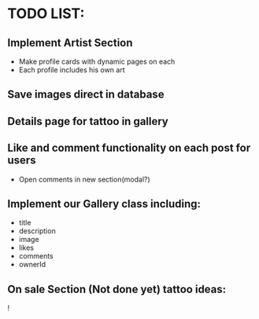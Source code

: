 # TODO LIST:

## Implement Artist Section

- Make profile cards with dynamic pages on each
- Each profile includes his own art

## Save images direct in database

## Details page for tattoo in gallery

## Like and comment functionality on each post for users

- Open comments in new section(modal?)

## Implement our Gallery class including:

- title
- description
- image
- likes
- comments
- ownerId

## On sale Section (Not done yet) tattoo ideas:

!
